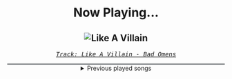 <div align="center"> 
<h1>Now Playing...</h1>

![Like A Villain](https://i.scdn.co/image/ab67616d00001e02e5f6f7ec99735d7b870f18ae)
--
_<samp><a href="https://open.spotify.com/track/0xoyUiHhxVH4gwb0CRgNmg">Track: Like A Villain - Bad Omens</a></samp>_

<div style="border: 1px #4B5054 solid"></div>
<details>
  <summary>
    Previous played songs
  </summary>
  <table>
    <thead>
      <tr>
        <th>
          Artist
        </th>
        <th>
          Song
        </th>
        <th>
          Link
        </th>
      </tr>
    </thead>
    <tbody>
      <tr><td>Bad Omens</td><td>Like A Villain</td><td><a href="https://open.spotify.com/track/0xoyUiHhxVH4gwb0CRgNmg">https://open.spotify.com/track/0xoyUiHhxVH4gwb0CRgNmg</a></td></tr><tr><td>Bad Omens</td><td>Dethrone</td><td><a href="https://open.spotify.com/track/063enHR1mnhUpbb1rsQJOk">https://open.spotify.com/track/063enHR1mnhUpbb1rsQJOk</a></td></tr><tr><td>Bad Omens</td><td>The Worst In Me</td><td><a href="https://open.spotify.com/track/5IsSDMqDi2YmLjfx5jGDsW">https://open.spotify.com/track/5IsSDMqDi2YmLjfx5jGDsW</a></td></tr><tr><td>Bad Omens</td><td>Limits</td><td><a href="https://open.spotify.com/track/1u3OxJiXoYFdA0Fmd9yURC">https://open.spotify.com/track/1u3OxJiXoYFdA0Fmd9yURC</a></td></tr><tr><td>Bad Omens</td><td>Just Pretend</td><td><a href="https://open.spotify.com/track/1H4Y9uW4N0LsxJUz0VnaPJ">https://open.spotify.com/track/1H4Y9uW4N0LsxJUz0VnaPJ</a></td></tr><tr><td>Lø Spirit</td><td>Everyone's a Secret - Acoustic</td><td><a href="https://open.spotify.com/track/4AW8YJzErfDg057P0FjE5P">https://open.spotify.com/track/4AW8YJzErfDg057P0FjE5P</a></td></tr><tr><td>Citizen Soldier</td><td>Limit</td><td><a href="https://open.spotify.com/track/78IZg4QfN6kegtvl4Vgayo">https://open.spotify.com/track/78IZg4QfN6kegtvl4Vgayo</a></td></tr><tr><td>Lø Spirit</td><td>Everyone's a Secret - Acoustic</td><td><a href="https://open.spotify.com/track/4AW8YJzErfDg057P0FjE5P">https://open.spotify.com/track/4AW8YJzErfDg057P0FjE5P</a></td></tr><tr><td>Lø Spirit</td><td>Down With My Demons</td><td><a href="https://open.spotify.com/track/0PER50bHDOzlYZVEWZ3REn">https://open.spotify.com/track/0PER50bHDOzlYZVEWZ3REn</a></td></tr><tr><td>Lø Spirit</td><td>Everyone's a Secret</td><td><a href="https://open.spotify.com/track/27gRC5YDWhyrILjXkfAPuF">https://open.spotify.com/track/27gRC5YDWhyrILjXkfAPuF</a></td></tr><tr><td>Lø Spirit</td><td>Blue</td><td><a href="https://open.spotify.com/track/4lLpRVOFpWhQvLwqsdFtej">https://open.spotify.com/track/4lLpRVOFpWhQvLwqsdFtej</a></td></tr><tr><td>Lø Spirit</td><td>Running Up That Hill (A Deal With God)</td><td><a href="https://open.spotify.com/track/38oUnM063KTB8TVTjoryVK">https://open.spotify.com/track/38oUnM063KTB8TVTjoryVK</a></td></tr><tr><td>Lø Spirit</td><td>Mind Of Mine</td><td><a href="https://open.spotify.com/track/1gMY7zjIZsuSvwrQYIMgMa">https://open.spotify.com/track/1gMY7zjIZsuSvwrQYIMgMa</a></td></tr><tr><td>Citizen Soldier</td><td>Anyone but Me</td><td><a href="https://open.spotify.com/track/6KqPk42cO0qg2zDQMtNKJU">https://open.spotify.com/track/6KqPk42cO0qg2zDQMtNKJU</a></td></tr><tr><td>Citizen Soldier</td><td>Fever</td><td><a href="https://open.spotify.com/track/0IpfayitDHTlfEWvNfE42n">https://open.spotify.com/track/0IpfayitDHTlfEWvNfE42n</a></td></tr><tr><td>Citizen Soldier</td><td>Monster Made of Memories</td><td><a href="https://open.spotify.com/track/3AgbJ34SBBqsSXSnAS7CgU">https://open.spotify.com/track/3AgbJ34SBBqsSXSnAS7CgU</a></td></tr><tr><td>Polyphia</td><td>Fuck Around and Find Out (feat. $NOT)</td><td><a href="https://open.spotify.com/track/4iUNFztAZqeaKvxvJQ8J2V">https://open.spotify.com/track/4iUNFztAZqeaKvxvJQ8J2V</a></td></tr><tr><td>Polyphia</td><td>Reverie</td><td><a href="https://open.spotify.com/track/1W5zSvAeIXlw6odInPE4m5">https://open.spotify.com/track/1W5zSvAeIXlw6odInPE4m5</a></td></tr><tr><td>Polyphia</td><td>Bloodbath (feat. Chino Moreno)</td><td><a href="https://open.spotify.com/track/2IMHE3XJcsqTIbSGOIY6Jy">https://open.spotify.com/track/2IMHE3XJcsqTIbSGOIY6Jy</a></td></tr><tr><td>Polyphia</td><td>Chimera (feat. Lil West)</td><td><a href="https://open.spotify.com/track/5aVKIdM550lRzk7rFbPcF7">https://open.spotify.com/track/5aVKIdM550lRzk7rFbPcF7</a></td></tr>
    </tbody>
  </table>
</details>

</div>
